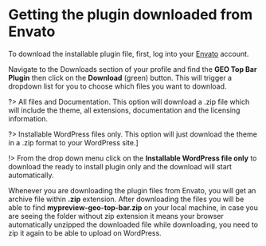 # Getting the plugin downloaded from Envato

To download the installable plugin file, first, log into your [Envato](https://codecanyon.net) account.

Navigate to the Downloads section of your profile and find the **GEO Top Bar Plugin** then click on the **Download** (green) button. This will trigger a dropdown list for you to choose which files you want to download.


?> All files and Documentation. This option will download a .zip file which will include the theme, all extensions, documentation and the licensing information.


?> Installable WordPress files only. This option will just download the theme in a .zip format to your WordPress site.]


!> From the drop down menu click on the **Installable WordPress file only** to download the ready to install plugin only and the download will start automatically.

Whenever you are downloading the plugin files from Envato, you will get an archive file within **.zip** extension.
After downloading the files you will be able to find **mypreview-geo-top-bar.zip** on your local machine, in case you are seeing the folder without zip extension it means your browser automatically unzipped the downloaded file while downloading, you need to zip it again to be able to upload on WordPress.
